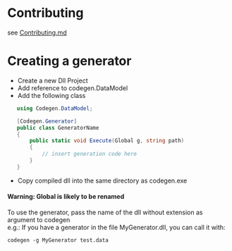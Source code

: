 # Contributing
see [Contributing.md](Contributing.md)

# Creating a generator
 - Create a new Dll Project
 - Add reference to codegen.DataModel
 - Add the following class
 ```cs
    using Codegen.DataModel;

    [Codegen.Generator]
    public class GeneratorName
    {
        public static void Execute(Global g, string path)
        {
            // insert generation code here
        }
    }
 ```
 - Copy compiled dll into the same directory as codegen.exe

#### Warning: Global is likely to be renamed


To use the generator, pass the name of the dll without extension as argument to codegen  
e.g.: If you have a generator in the file MyGenerator.dll, you can call it with:
```
codegen -g MyGenerator test.data
```
